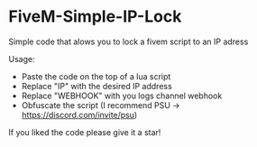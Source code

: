 # FiveM-Simple-IP-Lock

Simple code that alows you to lock a fivem script to an IP adress

Usage:
- Paste the code on the top of a lua script
- Replace "IP" with the desired IP address
- Replace "WEBHOOK" with you logs channel webhook
- Obfuscate the script (I recommend PSU -> https://discord.com/invite/psu)

If you liked the code please give it a star!
